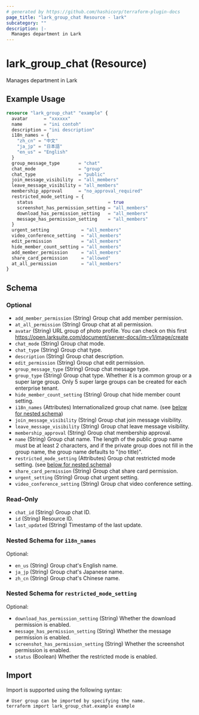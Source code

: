 ```yaml
---
# generated by https://github.com/hashicorp/terraform-plugin-docs
page_title: "lark_group_chat Resource - lark"
subcategory: ""
description: |-
  Manages department in Lark
---
```


# lark_group_chat (Resource)

Manages department in Lark

## Example Usage

```terraform
resource "lark_group_chat" "example" {
  avatar      = "xxxxxx"
  name        = "ini contoh"
  description = "ini description"
  i18n_names = {
    "zh_cn" = "中文"
    "ja_jp" = "日本語"
    "en_us" = "English"
  }
  group_message_type       = "chat"
  chat_mode                = "group"
  chat_type                = "public"
  join_message_visibility  = "all_members"
  leave_message_visibility = "all_members"
  membership_approval      = "no_approval_required"
  restricted_mode_setting = {
    status                            = true
    screenshot_has_permission_setting = "all_members"
    download_has_permission_setting   = "all_members"
    message_has_permission_setting    = "all_members"
  }
  urgent_setting            = "all_members"
  video_conference_setting  = "all_members"
  edit_permission           = "all_members"
  hide_member_count_setting = "all_members"
  add_member_permission     = "all_members"
  share_card_permission     = "allowed"
  at_all_permission         = "all_members"
}
```

<!-- schema generated by tfplugindocs -->
## Schema

### Optional

- `add_member_permission` (String) Group chat add member permission.
- `at_all_permission` (String) Group chat at all permission.
- `avatar` (String) URL group of photo profile. You can check on this first https://open.larksuite.com/document/server-docs/im-v1/image/create
- `chat_mode` (String) Group chat mode.
- `chat_type` (String) Group chat type.
- `description` (String) Group chat description.
- `edit_permission` (String) Group chat edit permission.
- `group_message_type` (String) Group chat message type.
- `group_type` (String) Group chat type. Whether it is a common group or a super large group. Only 5 super large groups can be created for each enterprise tenant.
- `hide_member_count_setting` (String) Group chat hide member count setting.
- `i18n_names` (Attributes) Internationalized group chat name. (see [below for nested schema](#nestedatt--i18n_names))
- `join_message_visibility` (String) Group chat join message visibility.
- `leave_message_visibility` (String) Group chat leave message visibility.
- `membership_approval` (String) Group chat membership approval.
- `name` (String) Group chat name. The length of the public group name must be at least 2 characters, and if the private group does not fill in the group name, the group name defaults to "(no title)".
- `restricted_mode_setting` (Attributes) Group chat restricted mode setting. (see [below for nested schema](#nestedatt--restricted_mode_setting))
- `share_card_permission` (String) Group chat share card permission.
- `urgent_setting` (String) Group chat urgent setting.
- `video_conference_setting` (String) Group chat video conference setting.

### Read-Only

- `chat_id` (String) Group chat ID.
- `id` (String) Resource ID.
- `last_updated` (String) Timestamp of the last update.

<a id="nestedatt--i18n_names"></a>
### Nested Schema for `i18n_names`

Optional:

- `en_us` (String) Group chat's English name.
- `ja_jp` (String) Group chat's Japanese name.
- `zh_cn` (String) Group chat's Chinese name.


<a id="nestedatt--restricted_mode_setting"></a>
### Nested Schema for `restricted_mode_setting`

Optional:

- `download_has_permission_setting` (String) Whether the download permission is enabled.
- `message_has_permission_setting` (String) Whether the message permission is enabled.
- `screenshot_has_permission_setting` (String) Whether the screenshot permission is enabled.
- `status` (Boolean) Whether the restricted mode is enabled.

## Import

Import is supported using the following syntax:

```shell
# User group can be imported by specifying the name.
terraform import lark_group_chat.example example
```
